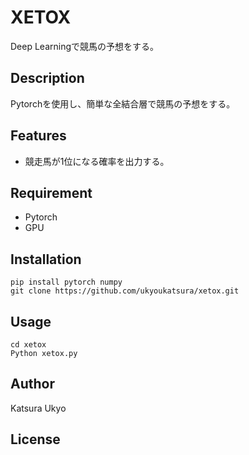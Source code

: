 # XETOX

Deep Learningで競馬の予想をする。

## Description

Pytorchを使用し、簡単な全結合層で競馬の予想をする。

## Features

- 競走馬が1位になる確率を出力する。

## Requirement

- Pytorch
- GPU

## Installation

```Shell
pip install pytorch numpy
git clone https://github.com/ukyoukatsura/xetox.git
```

## Usage

```
cd xetox
Python xetox.py
```

## Author

Katsura Ukyo

## License